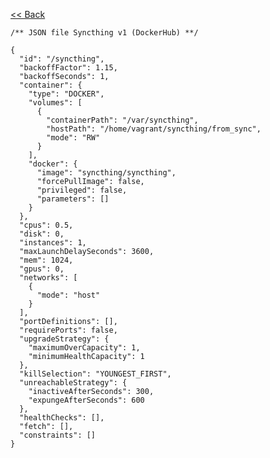 [<< Back](README.md)


    /** JSON file Syncthing v1 (DockerHub) **/

    {
      "id": "/syncthing",
      "backoffFactor": 1.15,
      "backoffSeconds": 1,
      "container": {
        "type": "DOCKER",
        "volumes": [
          {
            "containerPath": "/var/syncthing",
            "hostPath": "/home/vagrant/syncthing/from_sync",
            "mode": "RW"
          }
        ],
        "docker": {
          "image": "syncthing/syncthing",
          "forcePullImage": false,
          "privileged": false,
          "parameters": []
        }
      },
      "cpus": 0.5,
      "disk": 0,
      "instances": 1,
      "maxLaunchDelaySeconds": 3600,
      "mem": 1024,
      "gpus": 0,
      "networks": [
        {
          "mode": "host"
        }
      ],
      "portDefinitions": [],
      "requirePorts": false,
      "upgradeStrategy": {
        "maximumOverCapacity": 1,
        "minimumHealthCapacity": 1
      },
      "killSelection": "YOUNGEST_FIRST",
      "unreachableStrategy": {
        "inactiveAfterSeconds": 300,
        "expungeAfterSeconds": 600
      },
      "healthChecks": [],
      "fetch": [],
      "constraints": []
    }
